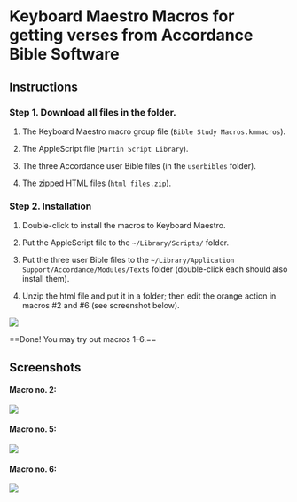 # Keyboard Maestro Macros for getting verses from Accordance Bible Software

## Instructions

### Step 1. Download all files in the folder.

1. The Keyboard Maestro macro group file (`Bible Study Macros.kmmacros`).

2. The AppleScript file (`Martin Script Library`).

3. The three Accordance user Bible files (in the `userbibles` folder).

4. The zipped HTML files (`html files.zip`).

### Step 2. Installation

1. Double-click to install the macros to Keyboard Maestro.

2. Put the AppleScript file to the `~/Library/Scripts/` folder.

3. Put the three user Bible files to the `~/Library/Application Support/Accordance/Modules/Texts` folder (double-click each should also install them).

4. Unzip the html file and put it in a folder; then edit the orange action in macros #2 and #6 (see screenshot below).

![](https://i.imgur.com/aHDPwjC.png)

==Done! You may try out macros 1–6.==


## Screenshots

#### Macro no. 2:

![](https://i.imgur.com/jQoK1Vt.png)


#### Macro no. 5:

![](https://i.imgur.com/qAuKAnx.png)

#### Macro no. 6:

![](https://i.imgur.com/OaH017k.png)

 
